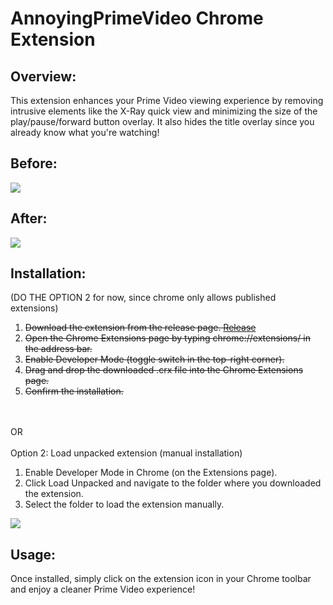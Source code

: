 <h1>AnnoyingPrimeVideo Chrome Extension</h1>
<h2>Overview:</h2>
This extension enhances your Prime Video viewing experience by removing intrusive elements like the X-Ray quick view and minimizing the size of the play/pause/forward button overlay. It also hides the title overlay since you already know what you're watching!

<h2>Before:</h2>
<img src="https://github.com/user-attachments/assets/6cdc3fba-3eb8-45bf-b7c4-0d71d0407a30" />
<h2>After:</h2>
<img src="https://github.com/user-attachments/assets/0c9b97c6-f20e-4528-9b46-37078a141ba3" />
<h2>Installation:</h2>
(DO THE OPTION 2 for now, since chrome only allows published extensions)
<ol>
<li><s>Download the extension from the release page. <a href="https://github.com/shaheennamboori/AnnoyingPrimeVideo/releases/download/v1/AnnoyingPrimeVideo.crx">Release</a></li>
<li>Open the Chrome Extensions page by typing chrome://extensions/ in the address bar.</li>
<li>Enable Developer Mode (toggle switch in the top-right corner).</li>
<li>Drag and drop the downloaded .crx file into the Chrome Extensions page.</li>
<li>Confirm the installation.</li></s>
</ol>
<BR><BR>
OR
<BR><BR>
Option 2: Load unpacked extension (manual installation)
<ol>
<li>Enable Developer Mode in Chrome (on the Extensions page).</li>
<li>Click Load Unpacked and navigate to the folder where you downloaded the extension.</li>
<li>Select the folder to load the extension manually.</li>
</ol>
<img src="https://github.com/user-attachments/assets/fd5d0575-d41e-468c-9028-bf9907668b91" />
<h2>Usage:</h2>
Once installed, simply click on the extension icon in your Chrome toolbar and enjoy a cleaner Prime Video experience!
